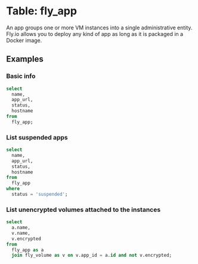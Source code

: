 # Table: fly_app

An app groups one or more VM instances into a single administrative entity. Fly.io allows you to deploy any kind of app as long as it is packaged in a Docker image.

## Examples

### Basic info

```sql
select
  name,
  app_url,
  status,
  hostname
from
  fly_app;
```

### List suspended apps

```sql
select
  name,
  app_url,
  status,
  hostname
from
  fly_app
where
  status = 'suspended';
```

### List unencrypted volumes attached to the instances

```sql
select
  a.name,
  v.name,
  v.encrypted
from
  fly_app as a
  join fly_volume as v on v.app_id = a.id and not v.encrypted;
```
